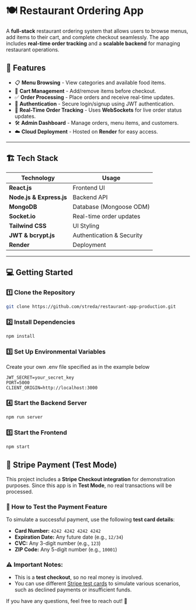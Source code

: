 # 🍽️ Restaurant Ordering App

A **full-stack** restaurant ordering system that allows users to browse menus, add items to their cart, and complete checkout seamlessly. The app includes **real-time order tracking** and a **scalable backend** for managing restaurant operations.

## 🚀 Features

- 📋 **Menu Browsing** - View categories and available food items.
- 🛒 **Cart Management** - Add/remove items before checkout.
- ✅ **Order Processing** - Place orders and receive real-time updates.
- 🔐 **Authentication** - Secure login/signup using JWT authentication.
- 📡 **Real-Time Order Tracking** - Uses **WebSockets** for live order status updates.
- 🛠️ **Admin Dashboard** - Manage orders, menu items, and customers.
- ☁️ **Cloud Deployment** - Hosted on **Render** for easy access.

---

## 🏗️ **Tech Stack**
| **Technology** | **Usage** |
|--------------|----------------|
| **React.js** | Frontend UI |
| **Node.js & Express.js** | Backend API |
| **MongoDB** | Database (Mongoose ODM) |
| **Socket.io** | Real-time order updates |
| **Tailwind CSS** | UI Styling |
| **JWT & bcrypt.js** | Authentication & Security |
| **Render** | Deployment |

---

## 💻 **Getting Started**
### **1️⃣ Clone the Repository**
```bash
git clone https://github.com/streda/restaurant-app-production.git
```


### 2️⃣ Install Dependencies

```bash
npm install
```

### 3️⃣ Set Up Environmental Variables
Create your own .env file specified as in the example below

```MONGO_URI=your_mongodb_connection_string
JWT_SECRET=your_secret_key
PORT=5000
CLIENT_ORIGIN=http://localhost:3000
```

### 4️⃣ Start the Backend Server

```bash
npm run server
```

### 5️⃣ Start the Frontend
```bash
npm start
```

## 🛒 Stripe Payment (Test Mode)

This project includes a **Stripe Checkout integration** for demonstration purposes. Since this app is in **Test Mode**, no real transactions will be processed.

### 🔹 How to Test the Payment Feature

To simulate a successful payment, use the following **test card details**:

- **Card Number:** `4242 4242 4242 4242`
- **Expiration Date:** Any future date (e.g., `12/34`)
- **CVC:** Any 3-digit number (e.g., `123`)
- **ZIP Code:** Any 5-digit number (e.g., `10001`)

### ⚠️ Important Notes:
- This is a **test checkout**, so no real money is involved.
- You can use different [Stripe test cards](https://stripe.com/docs/testing) to simulate various scenarios, such as declined payments or insufficient funds.

If you have any questions, feel free to reach out! 🚀